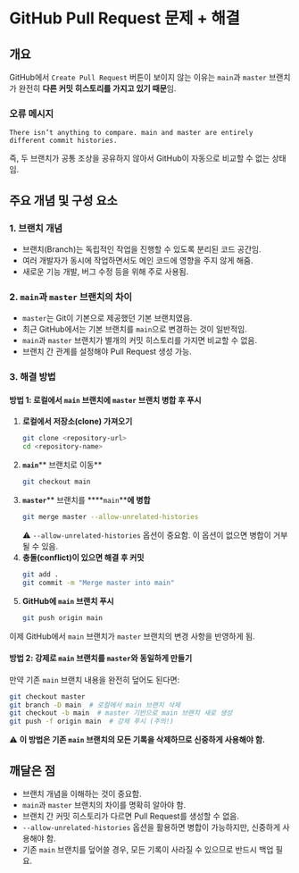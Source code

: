 # GitHub Pull Request 문제 + 해결 

## 개요

GitHub에서 `Create Pull Request` 버튼이 보이지 않는 이유는 `main`과 `master` 브랜치가 완전히 **다른 커밋 히스토리를 가지고 있기 때문**임.

### 오류 메시지

```
There isn’t anything to compare. main and master are entirely different commit histories.
```

즉, 두 브랜치가 공통 조상을 공유하지 않아서 GitHub이 자동으로 비교할 수 없는 상태임.

## 주요 개념 및 구성 요소

### 1. 브랜치 개념

- 브랜치(Branch)는 독립적인 작업을 진행할 수 있도록 분리된 코드 공간임.
- 여러 개발자가 동시에 작업하면서도 메인 코드에 영향을 주지 않게 해줌.
- 새로운 기능 개발, 버그 수정 등을 위해 주로 사용됨.

### 2. `main`과 `master` 브랜치의 차이

- `master`는 Git이 기본으로 제공했던 기본 브랜치였음.
- 최근 GitHub에서는 기본 브랜치를 `main`으로 변경하는 것이 일반적임.
- `main`과 `master` 브랜치가 별개의 커밋 히스토리를 가지면 비교할 수 없음.
- 브랜치 간 관계를 설정해야 Pull Request 생성 가능.

### 3. 해결 방법

#### 방법 1: 로컬에서 `main` 브랜치에 `master` 브랜치 병합 후 푸시

1. **로컬에서 저장소(clone) 가져오기**
   ```sh
   git clone <repository-url>
   cd <repository-name>
   ```
2. **`main`**** 브랜치로 이동**
   ```sh
   git checkout main
   ```
3. **`master`**** 브랜치를 ****`main`****에 병합**
   ```sh
   git merge master --allow-unrelated-histories
   ```
   ⚠️ `--allow-unrelated-histories` 옵션이 중요함. 이 옵션이 없으면 병합이 거부될 수 있음.
4. **충돌(conflict)이 있으면 해결 후 커밋**
   ```sh
   git add .
   git commit -m "Merge master into main"
   ```
5. **GitHub에 ****`main`**** 브랜치 푸시**
   ```sh
   git push origin main
   ```

이제 GitHub에서 `main` 브랜치가 `master` 브랜치의 변경 사항을 반영하게 됨.

#### 방법 2: 강제로 `main` 브랜치를 `master`와 동일하게 만들기

만약 기존 `main` 브랜치 내용을 완전히 덮어도 된다면:

```sh
git checkout master
git branch -D main  # 로컬에서 main 브랜치 삭제
git checkout -b main  # master 기반으로 main 브랜치 새로 생성
git push -f origin main  # 강제 푸시 (주의!)
```

⚠ **이 방법은 기존 ****`main`**** 브랜치의 모든 기록을 삭제하므로 신중하게 사용해야 함.**

## 깨달은 점

- 브랜치 개념을 이해하는 것이 중요함.
- `main`과 `master` 브랜치의 차이를 명확히 알아야 함.
- 브랜치 간 커밋 히스토리가 다르면 Pull Request를 생성할 수 없음.
- `--allow-unrelated-histories` 옵션을 활용하면 병합이 가능하지만, 신중하게 사용해야 함.
- 기존 `main` 브랜치를 덮어쓸 경우, 모든 기록이 사라질 수 있으므로 반드시 백업 필요.

